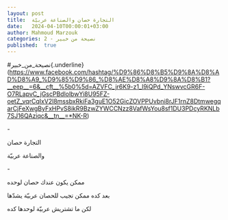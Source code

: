 ```yaml
---
layout: post
title:  التجارة حصان والصناعة عربيّة
date:   2024-04-10T00:00:01+03:00
author: Mahmoud Marzouk
categories: 2 - نصيحة من خبير
published:  true
---
```

\#نصيحة_من_خبير{.underline}(https://www.facebook.com/hashtag/%D9%86%D8%B5%D9%8A%D8%AD%D8%A9_%D9%85%D9%86_%D8%AE%D8%A8%D9%8A%D8%B1?__eep__=6&__cft__%5b0%5d=AZVFC_jr6K9-z1_l9iQPd_YNswvcGR6F-O7RLapvC_jGscPBdlolbwYi8U95FZ-oetZ_vqrCqIxV2l8mssbxRkiFa3guE1O52GicZOVPPUvbni8rJF1rnZ8DtmwegqarCjFeXwgByFxHPvS8ikR9BzwZYWCCNzz8VafWsYou8sf1DU3PDcyRKNLb7SJ16QAziqc&__tn__=*NK-R)

\-

التجارة حصان

والصناعة عربيّة

\-

ممكن يكون عندك حصان لوحده

بعد كده ممكن تجيب للحصان عربيّة يشدّها

لكن ما تشتريش عربيّة لوحدها كده
